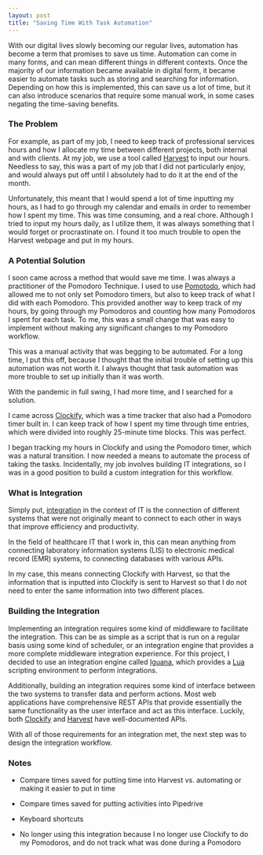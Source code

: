 ```yaml
---
layout: post
title: "Saving Time With Task Automation"
---
```


With our digital lives slowly becoming our regular lives, automation has become a term that promises to save us time. Automation can come in many forms, and can mean different things in different contexts. Once the majority of our information became available in digital form, it became easier to automate tasks such as storing and searching for information. Depending on how this is implemented, this can save us a lot of time, but it can also introduce scenarios that require some manual work, in some cases negating the time-saving benefits.

### The Problem

For example, as part of my job, I need to keep track of professional services hours and how I allocate my time between different projects, both internal and with clients. At my job, we use a tool called [Harvest](https://www.getharvest.com/) to input our hours. Needless to say, this was a part of my job that I did not particularly enjoy, and would always put off until I absolutely had to do it at the end of the month.

Unfortunately, this meant that I would spend a lot of time inputting my hours, as I had to go through my calendar and emails in order to remember how I spent my time. This was time consuming, and a real chore. Although I tried to input my hours daily, as I utilize them, it was always something that I would forget or procrastinate on. I found it too much trouble to open the Harvest webpage and put in my hours.

### A Potential Solution

I soon came across a method that would save me time. I was always a practitioner of the Pomodoro Technique. I used to use [Pomotodo](https://pomotodo.com/), which had allowed me to not only set Pomodoro timers, but also to keep track of what I did with each Pomodoro. This provided another way to keep track of my hours, by going through my Pomodoros and counting how many Pomodoros I spent for each task. To me, this was a small change that was easy to implement without making any significant changes to my Pomodoro workflow.

This was a manual activity that was begging to be automated. For a long time, I put this off, because I thought that the initial trouble of setting up this automation was not worth it. I always thought that task automation was more trouble to set up initially than it was worth.

With the pandemic in full swing, I had more time, and I searched for a solution.

I came across [Clockify](https://clockify.me/), which was a time tracker that also had a Pomodoro timer built in. I can keep track of how I spent my time through time entries, which were divided into roughly 25-minute time blocks. This was perfect.

I began tracking my hours in Clockify and using the Pomodoro timer, which was a natural transition. I now needed a means to automate the process of taking the tasks. Incidentally, my job involves building IT integrations, so I was in a good position to build a custom integration for this workflow.

### What is Integration

Simply put, [integration](https://www.redhat.com/en/topics/integration/what-is-integration) in the context of IT is the connection of different systems that were not originally meant to connect to each other in ways that improve efficiency and productivity.

In the field of healthcare IT that I work in, this can mean anything from connecting laboratory information systems (LIS) to electronic medical record (EMR) systems, to connecting databases with various APIs.

In my case, this means connecting Clockify with Harvest, so that the information that is inputted into Clockify is sent to Harvest so that I do not need to enter the same information into two different places.

### Building the Integration

Implementing an integration requires some kind of middleware to facilitate the integration. This can be as simple as a script that is run on a regular basis using some kind of scheduler, or an integration engine that provides a more complete middleware integration experience. For this project, I decided to use an integration engine called [Iguana](https://www.interfaceware.com/iguana), which provides a [Lua](https://www.lua.org/) scripting environment to perform integrations.

Additionally, building an integration requires some kind of interface between the two systems to transfer data and perform actions. Most web applications have comprehensive REST APIs that provide essentially the same functionality as the user interface and act as this interface. Luckily, both [Clockify](https://clockify.me/developers-api) and [Harvest](https://help.getharvest.com/api-v2/) have well-documented APIs.

With all of those requirements for an integration met, the next step was to design the integration workflow.

### Notes

* Compare times saved for putting time into Harvest vs. automating or making it easier to put in time

* Compare times saved for putting activities into Pipedrive

* Keyboard shortcuts

* No longer using this integration because I no longer use Clockify to do my Pomodoros, and do not track what was done during a Pomodoro
